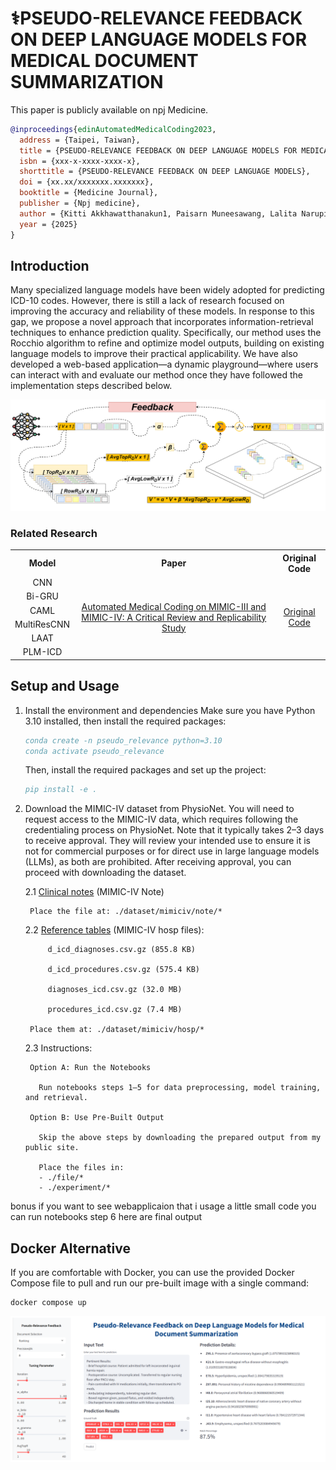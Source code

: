 # ⚕️PSEUDO-RELEVANCE FEEDBACK ON DEEP LANGUAGE MODELS FOR MEDICAL DOCUMENT SUMMARIZATION

This paper is publicly available on npj Medicine.

```bibtex
@inproceedings{edinAutomatedMedicalCoding2023,
  address = {Taipei, Taiwan},
  title = {PSEUDO-RELEVANCE FEEDBACK ON DEEP LANGUAGE MODELS FOR MEDICAL DOCUMENT SUMMARIZATION},
  isbn = {xxx-x-xxxx-xxxx-x},
  shorttitle = {PSEUDO-RELEVANCE FEEDBACK ON DEEP LANGUAGE MODELS},
  doi = {xx.xx/xxxxxxx.xxxxxxx},
  booktitle = {Medicine Journal},
  publisher = {Npj medicine},
  author = {Kitti Akkhawatthanakun1, Paisarn Muneesawang, Lalita Narupiyakul, and Konlakorn Wongpatikaseree},
  year = {2025}
}
```

## Introduction

  Many specialized language models have been widely adopted for predicting ICD-10 codes. However, there is still a lack of research focused on improving the accuracy and reliability of these models. In response to this gap, we propose a novel approach that incorporates information-retrieval techniques to enhance prediction quality. Specifically, our method uses the Rocchio algorithm to refine and optimize model outputs, building on existing language models to improve their practical applicability. We have also developed a web-based application—a dynamic playground—where users can interact with and evaluate our method once they have followed the implementation steps described below.


![My Image Description](/files/retrieval/pesudo_relevance_feedback.png)


### Related Research
<table style="margin: auto; border-collapse: collapse;">
  <tr>
    <th style="text-align: center; vertical-align: middle;">Model</th>
    <th style="text-align: center; vertical-align: middle;">Paper</th>
    <th style="text-align: center; vertical-align: middle;">Original Code</th>
  </tr>
  <tr>
    <td style="text-align: center; vertical-align: middle;">CNN</td>
    <td rowspan="6" style="text-align: center; vertical-align: middle;">
      <a href="https://arxiv.org/abs/2304.10909">
        Automated Medical Coding on MIMIC-III and MIMIC-IV: 
        A Critical Review and Replicability Study
      </a>
    </td>
    <td rowspan="6" style="text-align: center; vertical-align: middle;">
      <a href="https://github.com/JoakimEdin/medical-coding-reproducibility">
        Original Code
      </a>
    </td>
  </tr>
  <tr>
    <td style="text-align: center; vertical-align: middle;">Bi-GRU</td>
  </tr>
  <tr>
    <td style="text-align: center; vertical-align: middle;">CAML</td>
  </tr>
  <tr>
    <td style="text-align: center; vertical-align: middle;">MultiResCNN</td>
  </tr>
  <tr>
    <td style="text-align: center; vertical-align: middle;">LAAT</td>
  </tr>
  <tr>
    <td style="text-align: center; vertical-align: middle;">PLM-ICD</td>
  </tr>
</table>


## Setup and Usage 
1. Install the environment and dependencies
    Make sure you have Python 3.10 installed, then install the required packages:
  
    ```bibtex
    conda create -n pseudo_relevance python=3.10
    conda activate pseudo_relevance
    ```
  
    Then, install the required packages and set up the project:
  
    ```bibtex
    pip install -e .
    ```

2. Download the MIMIC-IV dataset from PhysioNet. You will need to request access to the MIMIC-IV data, which requires following the credentialing process on PhysioNet. Note that it typically takes 2–3 days to receive approval. They will review your intended use to ensure it is not for commercial purposes or for direct use in large language models (LLMs), as both are prohibited. After receiving approval, you can proceed with downloading the dataset.

    2.1 [Clinical notes](https://physionet.org/content/mimic-iv-note/2.2/) (MIMIC-IV Note)
  
        Place the file at: ./dataset/mimiciv/note/*
     
    2.2 [Reference tables](https://physionet.org/content/mimiciv/3.0/) (MIMIC-IV hosp files):
  
            d_icd_diagnoses.csv.gz (855.8 KB)
  
            d_icd_procedures.csv.gz (575.4 KB)
  
            diagnoses_icd.csv.gz (32.0 MB)
  
            procedures_icd.csv.gz (7.4 MB)
  
        Place them at: ./dataset/mimiciv/hosp/*
     
  
    2.3 Instructions:
   
        Option A: Run the Notebooks

          Run notebooks steps 1–5 for data preprocessing, model training, and retrieval.
        
        Option B: Use Pre-Built Output
   
          Skip the above steps by downloading the prepared output from my public site.
   
          Place the files in:
          - ./file/*
          - ./experiment/*
    
       


  
     
  bonus  if you want to see webapplicaion that i usage a little small code you can run notebooks step 6 here are final output
  
  
  
  
  ## Docker Alternative
  If you are comfortable with Docker, you can use the provided Docker Compose file to pull and run our pre-built image with a single command:
  ```
  docker compose up
  ```
  ![My Image Description](/files/retrieval/webapp.png)
  
  

